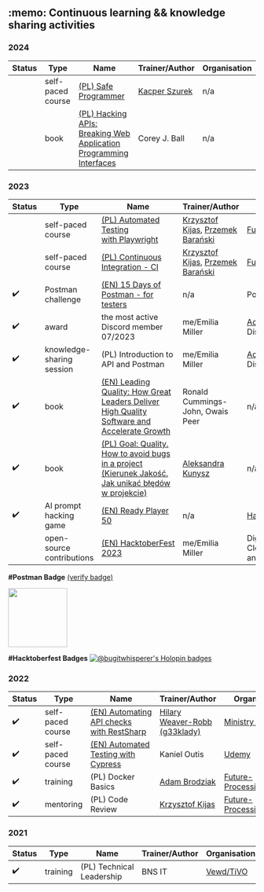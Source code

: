 <h2 align="left">:memo: Continuous learning && knowledge sharing activities</h2>
<div id="trainings-courses">
  <h3>2024</h3>
  <div id="2024">
    
| Status | Type | Name | Trainer/Author | Organisation |
| - | - | - | - | - |
| | self-paced course | [(PL)&nbsp;Safe Programmer](https://sklep.szurek.tv/bezpieczny-programista) | [Kacper Szurek](https://www.linkedin.com/in/kacperszurek/) | n/a |
| | book | [(PL)&nbsp;Hacking APIs: Breaking Web Application Programming Interfaces](https://helion.pl/ksiazki/hakowanie-interfejsow-api-lamanie-interfejsow-programowania-aplikacji-internetowych-corey-j-ball,hakint.htm) | Corey J. Ball | n/a |
  
  
  <h3>2023</h3>
  <div id="2023">
    
| Status | Type | Name | Trainer/Author | Organisation |
| - | - | - | - | - |
| | self-paced course | [(PL)&nbsp;Automated Testing with&nbsp;Playwright](https://jaktestowac.pl/playwright/) | [Krzysztof Kijas](https://www.linkedin.com/in/krzysztof-kijas/), [Przemek Barański](https://www.linkedin.com/in/przemyslaw-baranski/) | [Future-Processing](https://www.future-processing.com/) |
|| self-paced course | [(PL)&nbsp;Continuous Integration -&nbsp;CI](https://jaktestowac.pl/integracja/) | [Krzysztof Kijas](https://www.linkedin.com/in/krzysztof-kijas/), [Przemek Barański](https://www.linkedin.com/in/przemyslaw-baranski/) | [Future-Processing](https://www.future-processing.com/) |
|✔️| Postman challenge | [(EN)&nbsp;15 Days of Postman - for testers](https://www.postman.com/postman/workspace/15-days-of-postman-for-testers/overview) | n/a | Postman |
|✔️| award | the most active Discord member 07/2023 | me/Emilia Miller | [Adam Gola](https://www.linkedin.com/in/adamgola/)'s Discord&nbsp;Community|
|✔️| knowledge-sharing session | (PL)&nbsp;Introduction to API and Postman | me/Emilia Miller | [Adam Gola](https://www.linkedin.com/in/adamgola/)'s Discord&nbsp;Community|
|✔️| book | [(EN)&nbsp;Leading Quality: How Great Leaders Deliver High Quality Software and Accelerate Growth](https://www.amazon.com/Leading-Quality-Leaders-Software-Accelerate/dp/1916185800) | Ronald Cummings-John, Owais Peer | n/a |
|✔️| book | [(PL)&nbsp;Goal: Quality. How to avoid bugs in a project (Kierunek Jakość. Jak unikać błędów w projekcie)](https://helion.pl/ksiazki/kierunek-jakosc-jak-unikac-bledow-w-projekcie-aleksandra-kunysz,jaktob.htm) | [Aleksandra Kunysz](https://github.com/PeggyBrown) | n/a |
|✔️| AI prompt hacking game | [(EN)&nbsp;Ready Player 50](https://cs50.harvard.edu/x/2023/ready/) | n/a | [Harvard University](https://cs50.harvard.edu) |
|  |open-source contributions | [(EN)&nbsp;HacktoberFest 2023](https://hacktoberfest.com/) | me/Emilia Miller | DigitalOcean, ILLA Cloud and&nbsp;Appwrite |
  </div>
</div>

<b>#Postman Badge</b>
<a target="_blank" href="https://badgecheck.io?url=https%3A%2F%2Fapi.badgr.io%2Fpublic%2Fassertions%2FrkfGOgVDQBqcjlfRSt_4KA">(verify badge)</a>
<div>
  <class="badgr-badge" style="font-family: Helvetica, Roboto, &quot;Segoe UI&quot;, Calibri, sans-serif;"><a href="https://api.badgr.io/public/assertions/rkfGOgVDQBqcjlfRSt_4KA"><img width="120px" height="120px" src="https://api.badgr.io/public/assertions/rkfGOgVDQBqcjlfRSt_4KA/image"></a><p class="badgr-badge-name" style="hyphens: auto; overflow-wrap: break-word; word-wrap: break-word; margin: 0; font-size: 16px; font-weight: 600; font-style: normal; font-stretch: normal; line-height: 1.25; letter-spacing: normal; text-align: left; color: #05012c;"><p class="badgr-badge-date" style="margin: 0; font-size: 12px; font-style: normal; font-stretch: normal; line-height: 1.67; letter-spacing: normal; text-align: left; color: #555555;"><strong style="font-size: 12px; font-weight: bold; font-style: normal; font-stretch: normal; line-height: 1.67; letter-spacing: normal; text-align: left; color: #000;"><p/>
</div></strong>

<b>#Hacktoberfest Badges</b>
[![@bugitwhisperer's Holopin badges](https://holopin.me/bugitwhisperer)](https://holopin.io/@bugitwhisperer)

<h3>2022</h3>
  <div id="2022">
    
| Status | Type | Name | Trainer/Author | Organisation |
| - | - | - | - | - |
|✔️| self-paced course | [(EN)&nbsp;Automating API checks with&nbsp;RestSharp](https://www.ministryoftesting.com/courses/automating-api-checks-with-restsharp-hilary-weaver-robb) | [Hilary Weaver-Robb \(g33klady\)](https://github.com/g33klady) | [Ministry&nbsp;of&nbsp;Testing](https://www.ministryoftesting.com) |
|✔️| self-paced course | [(EN)&nbsp;Automated Testing with Cypress](https://www.udemy.com/course/automated-testing-with-cypress/) | Kaniel Outis | [Udemy](https://www.udemy.com) |
|✔️| training | (PL)&nbsp;Docker Basics | [Adam Brodziak](https://www.linkedin.com/in/adambrodziak/) | [Future-Processing](https://www.future-processing.com/) |
|✔️| mentoring | (PL)&nbsp;Code Review | [Krzysztof Kijas](https://www.linkedin.com/in/krzysztof-kijas/) | [Future-Processing](https://www.future-processing.com/) |
  </div>
</div>

<h3>2021</h3>
  <div id="2021">
    
| Status | Type | Name | Trainer/Author | Organisation |
| - | - | - | - | - |
|✔️| training | (PL)&nbsp;Technical Leadership | BNS IT | [Vewd/TiVO](https://business.tivo.com/) |
  </div>
</div>
